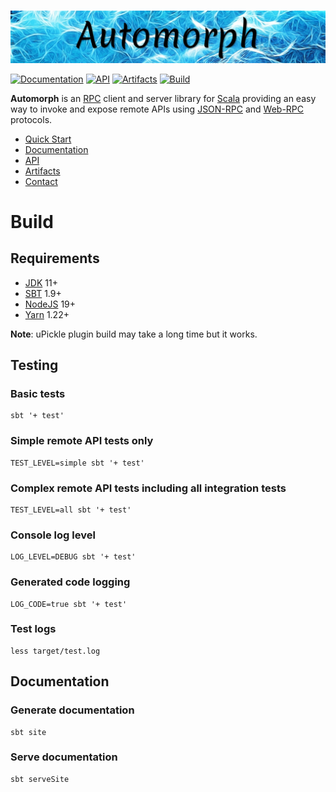 <br>

![automorph](https://github.com/automorph-org/automorph/raw/main/site/static/banner.jpg)

[![Documentation](https://img.shields.io/badge/Website-Documentation-purple)](https://automorph.org)
[![API](https://img.shields.io/badge/Scaladoc-API-blue)](https://automorph.org/api/index.html)
[![Artifacts](https://img.shields.io/badge/Releases-Artifacts-yellow)](
https://central.sonatype.com/namespace/org.automorph)
[![Build](https://github.com/automorph-org/automorph/workflows/Build/badge.svg)](
https://github.com/automorph-org/automorph/actions/workflows/build.yml)

**Automorph** is an [RPC](https://en.wikipedia.org/wiki/Remote_procedure_call) client and server library for [Scala](
https://www.scala-lang.org/) providing an easy way to invoke and expose remote APIs using [JSON-RPC](
https://www.jsonrpc.org/specification) and [Web-RPC](https://automorph.org/docs/Web-RPC) protocols.

* [Quick Start](https://automorph.org/docs/Quickstart)
* [Documentation](https://automorph.org)
* [API](https://automorph.org/api/index.html)
* [Artifacts](https://central.sonatype.com/namespace/org.automorph)
* [Contact](mailto:automorph.org@proton.me)


# Build

## Requirements

* [JDK](https://openjdk.java.net/) 11+
* [SBT](https://www.scala-sbt.org/) 1.9+
* [NodeJS](https://nodejs.org/) 19+
* [Yarn](https://yarnpkg.com/) 1.22+

**Note**: uPickle plugin build may take a long time but it works.


## Testing

### Basic tests

```shell
sbt '+ test'
```

### Simple remote API tests only

```shell
TEST_LEVEL=simple sbt '+ test'
```

### Complex remote API tests including all integration tests

```shell
TEST_LEVEL=all sbt '+ test'
```

### Console log level

```shell
LOG_LEVEL=DEBUG sbt '+ test'
```

### Generated code logging

```shell
LOG_CODE=true sbt '+ test'
```

### Test logs

```
less target/test.log
```


## Documentation

### Generate documentation

```shell
sbt site
```

### Serve documentation

```shell
sbt serveSite
```

